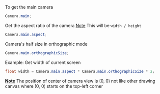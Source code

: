 To get the main camera
```cs
Camera.main;
```

Get the aspect ratio of the camera
<u>Note</u> This will be `width / height`
```cs
Camera.main.aspect;
```

Camera's half size in orthographic mode
```cs
Camera.main.orthographicSize;
```

Example: Get width of current screen
```cs
float width = Camera.main.aspect * Camera.main.orthographicSize * 2;
```

**<u>Note</u>** The position of center of camera view is (0, 0) not like other drawing canvas where (0, 0) starts on the top-left corner